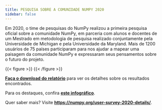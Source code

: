 ```yaml
---
title: PESQUISA SOBRE A COMUNIDADE NUMPY 2020
sidebar: false
---
```


Em 2020, o time de pesquisas do NumPy realizou a primeira pesquisa oficial sobre a comunidade NumPy, em parceria com alunos e docentes de um Mestrado em metodologia de pesquisa realizado conjuntamente pela Universidade de Michigan e pela Universidade da Maryland. Mais de 1200 usuários de 75 países participaram para nos ajudar a mapear uma paisagem da comunidade NumPy e expressaram seus pensamentos sobre o futuro do projeto.

{{< figure >}}
{{< /figure >}}

**[Faça o download do relatório](/surveys/NumPy_usersurvey_2020_report.pdf)** para ver os detalhes sobre os resultados encontrados.

Para os destaques, confira **[este infográfico](https://github.com/numpy/numpy-surveys/blob/master/images/2020NumPysurveyresults_community_infographic.pdf)**.

Quer saber mais? Visite **https://numpy.org/user-survey-2020-details/**.

